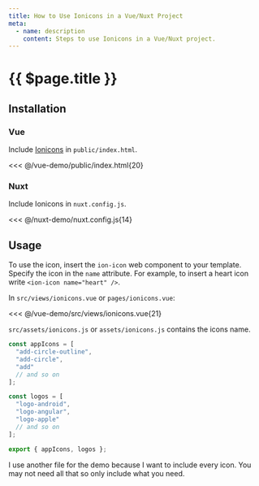 ```yaml
---
title: How to Use Ionicons in a Vue/Nuxt Project
meta:
  - name: description
    content: Steps to use Ionicons in a Vue/Nuxt project.
---
```


# {{ $page.title }}

<start-tutorial demo="ionicons" />

## Installation

### Vue

Include [Ionicons](https://www.npmjs.com/package/ionicons) in `public/index.html`.

<<< @/vue-demo/public/index.html{20}

### Nuxt

Include Ionicons in `nuxt.config.js`.

<<< @/nuxt-demo/nuxt.config.js{14}

## Usage

To use the icon, insert the `ion-icon` web component to your template. Specify the icon in the `name` attribute. For example, to insert a heart icon write `<ion-icon name="heart" />`.

In `src/views/ionicons.vue` or `pages/ionicons.vue`:

<<< @/vue-demo/src/views/ionicons.vue{21}

`src/assets/ionicons.js` or `assets/ionicons.js` contains the icons name.

```js
const appIcons = [
  "add-circle-outline",
  "add-circle",
  "add"
  // and so on
];

const logos = [
  "logo-android",
  "logo-angular",
  "logo-apple"
  // and so on
];

export { appIcons, logos };
```

I use another file for the demo because I want to include every icon. You may not need all that so only include what you need.
